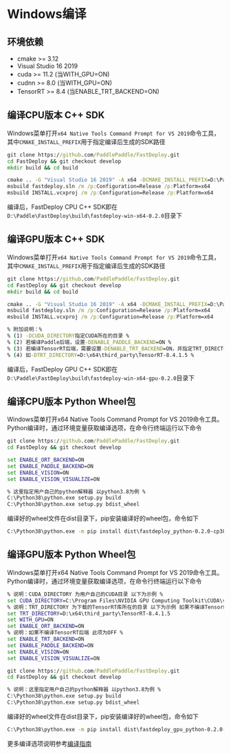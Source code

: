 # Windows编译

## 环境依赖

- cmake >= 3.12
- Visual Studio 16 2019
- cuda >= 11.2 (当WITH_GPU=ON)
- cudnn >= 8.0 (当WITH_GPU=ON)
- TensorRT >= 8.4 (当ENABLE_TRT_BACKEND=ON)

## 编译CPU版本 C++ SDK

Windows菜单打开`x64 Native Tools Command Prompt for VS 2019`命令工具，其中`CMAKE_INSTALL_PREFIX`用于指定编译后生成的SDK路径

```bat
git clone https://github.com/PaddlePaddle/FastDeploy.git
cd FastDeploy && git checkout develop
mkdir build && cd build

cmake .. -G "Visual Studio 16 2019" -A x64 -DCMAKE_INSTALL_PREFIX=D:\Paddle\FastDeploy\build\fastdeploy-win-x64-0.2.0 -DENABLE_ORT_BACKEND=ON -DENABLE_PADDLE_BACKEND=ON -DENABLE_VISION=ON -DENABLE_VISION_VISUALIZE=ON
msbuild fastdeploy.sln /m /p:Configuration=Release /p:Platform=x64
msbuild INSTALL.vcxproj /m /p:Configuration=Release /p:Platform=x64
```
编译后，FastDeploy CPU C++ SDK即在`D:\Paddle\FastDeploy\build\fastdeploy-win-x64-0.2.0`目录下

## 编译GPU版本 C++ SDK

Windows菜单打开`x64 Native Tools Command Prompt for VS 2019`命令工具，其中`CMAKE_INSTALL_PREFIX`用于指定编译后生成的SDK路径

```bat
git clone https://github.com/PaddlePaddle/FastDeploy.git
cd FastDeploy && git checkout develop
mkdir build && cd build

cmake .. -G "Visual Studio 16 2019" -A x64 -DCMAKE_INSTALL_PREFIX=D:\Paddle\FastDeploy\build\fastdeploy-win-x64-gpu-0.2.0 -DWITH_GPU=ON -DENABLE_ORT_BACKEND=ON -DENABLE_PADDLE_BACKEND=ON -DENABLE_VISION=ON -DENABLE_VISION_VISUALIZE=ON -DCUDA_DIRECTORY="C:\Program Files\NVIDIA GPU Computing Toolkit\CUDA\v11.2"
msbuild fastdeploy.sln /m /p:Configuration=Release /p:Platform=x64
msbuild INSTALL.vcxproj /m /p:Configuration=Release /p:Platform=x64  

% 附加说明：%
% (1) -DCUDA_DIRECTORY指定CUDA所在的目录 %
% (2) 若编译Paddle后端，设置-DENABLE_PADDLE_BACKEND=ON %
% (3) 若编译TensorRT后端，需要设置-DENABLE_TRT_BACKEND=ON，并指定TRT_DIRECTORY %
% (4) 如-DTRT_DIRECTORY=D:\x64\third_party\TensorRT-8.4.1.5 %
```
编译后，FastDeploy GPU C++ SDK即在`D:\Paddle\FastDeploy\build\fastdeploy-win-x64-gpu-0.2.0`目录下

## 编译CPU版本 Python Wheel包

Windows菜单打开x64 Native Tools Command Prompt for VS 2019命令工具。Python编译时，通过环境变量获取编译选项，在命令行终端运行以下命令
```bat
git clone https://github.com/PaddlePaddle/FastDeploy.git
cd FastDeploy && git checkout develop

set ENABLE_ORT_BACKEND=ON
set ENABLE_PADDLE_BACKEND=ON
set ENABLE_VISION=ON
set ENABLE_VISION_VISUALIZE=ON

% 这里指定用户自己的python解释器 以python3.8为例 %
C:\Python38\python.exe setup.py build
C:\Python38\python.exe setup.py bdist_wheel
```
编译好的wheel文件在dist目录下，pip安装编译好的wheel包，命令如下
```bat
C:\Python38\python.exe -m pip install dist\fastdeploy_python-0.2.0-cp38-cp38-win_amd64.whl
```

## 编译GPU版本 Python Wheel包  
Windows菜单打开x64 Native Tools Command Prompt for VS 2019命令工具。Python编译时，通过环境变量获取编译选项，在命令行终端运行以下命令
```bat
% 说明：CUDA_DIRECTORY 为用户自己的CUDA目录 以下为示例 %
set CUDA_DIRECTORY=C:\Program Files\NVIDIA GPU Computing Toolkit\CUDA\v11.2
% 说明：TRT_DIRECTORY 为下载的TensorRT库所在的目录 以下为示例 如果不编译TensorRT后端 可以不设置 %
set TRT_DIRECTORY=D:\x64\third_party\TensorRT-8.4.1.5
set WITH_GPU=ON
set ENABLE_ORT_BACKEND=ON
% 说明：如果不编译TensorRT后端 此项为OFF %
set ENABLE_TRT_BACKEND=ON
set ENABLE_PADDLE_BACKEND=ON
set ENABLE_VISION=ON
set ENABLE_VISION_VISUALIZE=ON

git clone https://github.com/PaddlePaddle/FastDeploy.git
cd FastDeploy && git checkout develop

% 说明：这里指定用户自己的python解释器 以python3.8为例 %
C:\Python38\python.exe setup.py build
C:\Python38\python.exe setup.py bdist_wheel
```
编译好的wheel文件在dist目录下，pip安装编译好的wheel包，命令如下
```bat
C:\Python38\python.exe -m pip install dist\fastdeploy_gpu_python-0.2.0-cp38-cp38-win_amd64.whl
```
更多编译选项说明参考[编译指南](./README.md)
